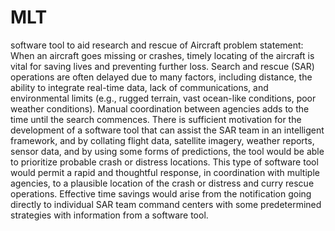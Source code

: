 # MLT
software tool to aid research and rescue of Aircraft
problem statement:
When an aircraft goes missing or crashes, timely locating of the aircraft is vital for saving lives and preventing further loss. Search and rescue (SAR) operations are often delayed due to many factors, including distance, the ability to integrate real-time data, lack of communications, and environmental limits (e.g., rugged terrain, vast ocean-like conditions, poor weather conditions). Manual coordination between agencies adds to the time until the search commences. There is sufficient motivation for the development of a software tool that can assist the SAR team in an intelligent framework, and by collating flight data, satellite imagery, weather reports, sensor data, and by using some forms of predictions, the tool would be able to prioritize probable crash or distress locations. This type of software tool would permit a rapid and thoughtful response, in coordination with multiple agencies, to a plausible location of the crash or distress and curry rescue operations. Effective time savings would arise from the notification going directly to individual SAR team command centers with some predetermined strategies with information from a software tool.
